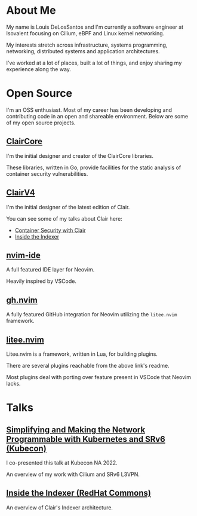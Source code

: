# About Me

My name is Louis DeLosSantos and I'm currently a software engineer at Isovalent focusing on Cilium,
eBPF and Linux kernel networking.

My interests stretch across infrastructure, systems programming, networking, distributed systems and application architectures.

I've worked at a lot of places, built a lot of things, and enjoy sharing my experience along the way.

# Open Source

I'm an OSS enthusiast. 
Most of my career has been developing and contributing code in an open and shareable environment. 
Below are some of my open source projects.

## [ClairCore](https://github.com/quay/claircore)
I'm the initial designer and creator of the ClairCore libraries.

These libraries, written in Go, provide facilities for the static analysis of container security vulnerabilities. 

## [ClairV4](https://github.com/quay/clair)
I'm the initial designer of the latest edition of Clair.

You can see some of my talks about Clair here:

- [Container Security with Clair](https://youtu.be/AhdPC_d0Lso)
- [Inside the Indexer](https://youtu.be/pEAU6E1rZWo)

## [nvim-ide](https://github.com/)

A full featured IDE layer for Neovim. 

Heavily inspired by VSCode.

## [gh.nvim](https://github.com/ldelossa/gh.nvim)

A fully featured GitHub integration for Neovim utilizing the `litee.nvim` framework.

## [litee.nvim](https://github.com/ldelossa/litee.nvim)

Litee.nvim is a framework, written in Lua, for building plugins. 

There are several plugins reachable from the above link's readme. 

Most plugins deal with porting over feature present in VSCode that Neovim lacks.

# Talks

## [Simplifying and Making the Network Programmable with Kubernetes and SRv6 (Kubecon)](https://www.youtube.com/watch?v=ncYG-wScuL8&t=1s)

I co-presented this talk at Kubecon NA 2022. 

An overview of my work with Cilium and SRv6 L3VPN. 

## [Inside the Indexer (RedHat Commons)](https://www.youtube.com/watch?v=pEAU6E1rZWo&t=3s)

An overview of Clair's Indexer architecture. 

